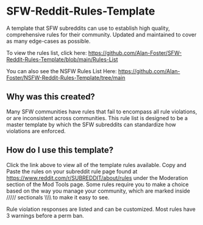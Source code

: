 # SFW-Reddit-Rules-Template
A template that SFW subreddits can use to establish high quality, comprehensive rules for their community. Updated and maintained to cover as many edge-cases as possible. 

To view the rules list, click here: 
https://github.com/Alan-Foster/SFW-Reddit-Rules-Template/blob/main/Rules-List

You can also see the NSFW Rules List Here:
https://github.com/Alan-Foster/NSFW-Reddit-Rules-Template/tree/main

## Why was this created?
Many SFW communities have rules that fail to encompass all rule violations, or are inconsistent across communities. This rule list is designed to be a master template by which the SFW subreddits can standardize how violations are enforced.

## How do I use this template?
Click the link above to view all of the template rules available. Copy and Paste the rules on your subreddit rule page found at https://www.reddit.com/r/SUBREDDIT/about/rules under the Moderation section of the Mod Tools page. Some rules require you to make a choice based on the way you manage your community, which are marked inside ///// sectionals \\\\\\\ to make it easy to see.

Rule violation responses are listed and can be customized. Most rules have 3 warnings before a perm ban.
